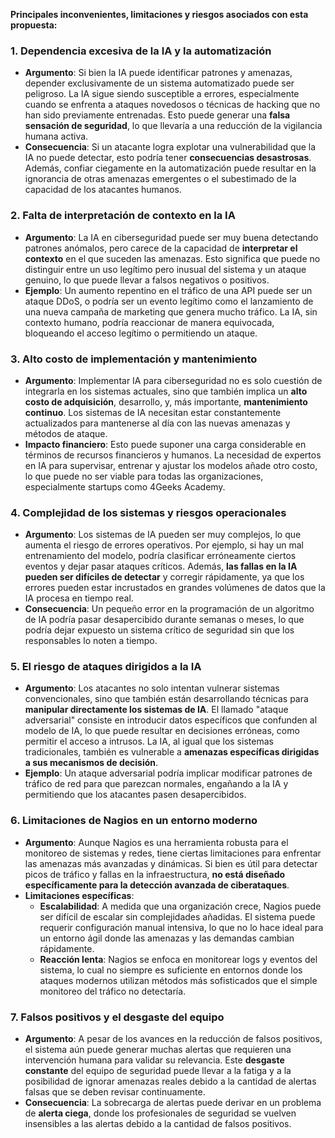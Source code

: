 **Principales inconvenientes, limitaciones y riesgos asociados con esta propuesta:**

### **1. Dependencia excesiva de la IA y la automatización**

- **Argumento**: Si bien la IA puede identificar patrones y amenazas, depender exclusivamente de un sistema automatizado puede ser peligroso. La IA sigue siendo susceptible a errores, especialmente cuando se enfrenta a ataques novedosos o técnicas de hacking que no han sido previamente entrenadas. Esto puede generar una **falsa sensación de seguridad**, lo que llevaría a una reducción de la vigilancia humana activa.
- **Consecuencia**: Si un atacante logra explotar una vulnerabilidad que la IA no puede detectar, esto podría tener **consecuencias desastrosas**. Además, confiar ciegamente en la automatización puede resultar en la ignorancia de otras amenazas emergentes o el subestimado de la capacidad de los atacantes humanos.

### **2. Falta de interpretación de contexto en la IA**

- **Argumento**: La IA en ciberseguridad puede ser muy buena detectando patrones anómalos, pero carece de la capacidad de **interpretar el contexto** en el que suceden las amenazas. Esto significa que puede no distinguir entre un uso legítimo pero inusual del sistema y un ataque genuino, lo que puede llevar a falsos negativos o positivos.
- **Ejemplo**: Un aumento repentino en el tráfico de una API puede ser un ataque DDoS, o podría ser un evento legítimo como el lanzamiento de una nueva campaña de marketing que genera mucho tráfico. La IA, sin contexto humano, podría reaccionar de manera equivocada, bloqueando el acceso legítimo o permitiendo un ataque.

### **3. Alto costo de implementación y mantenimiento**

- **Argumento**: Implementar IA para ciberseguridad no es solo cuestión de integrarla en los sistemas actuales, sino que también implica un **alto costo de adquisición**, desarrollo, y, más importante, **mantenimiento continuo**. Los sistemas de IA necesitan estar constantemente actualizados para mantenerse al día con las nuevas amenazas y métodos de ataque.
- **Impacto financiero**: Esto puede suponer una carga considerable en términos de recursos financieros y humanos. La necesidad de expertos en IA para supervisar, entrenar y ajustar los modelos añade otro costo, lo que puede no ser viable para todas las organizaciones, especialmente startups como 4Geeks Academy.

### **4. Complejidad de los sistemas y riesgos operacionales**

- **Argumento**: Los sistemas de IA pueden ser muy complejos, lo que aumenta el riesgo de errores operativos. Por ejemplo, si hay un mal entrenamiento del modelo, podría clasificar erróneamente ciertos eventos y dejar pasar ataques críticos. Además, **las fallas en la IA pueden ser difíciles de detectar** y corregir rápidamente, ya que los errores pueden estar incrustados en grandes volúmenes de datos que la IA procesa en tiempo real.
- **Consecuencia**: Un pequeño error en la programación de un algoritmo de IA podría pasar desapercibido durante semanas o meses, lo que podría dejar expuesto un sistema crítico de seguridad sin que los responsables lo noten a tiempo.

### **5. El riesgo de ataques dirigidos a la IA**

- **Argumento**: Los atacantes no solo intentan vulnerar sistemas convencionales, sino que también están desarrollando técnicas para **manipular directamente los sistemas de IA**. El llamado "ataque adversarial" consiste en introducir datos específicos que confunden al modelo de IA, lo que puede resultar en decisiones erróneas, como permitir el acceso a intrusos. La IA, al igual que los sistemas tradicionales, también es vulnerable a **amenazas específicas dirigidas a sus mecanismos de decisión**.
- **Ejemplo**: Un ataque adversarial podría implicar modificar patrones de tráfico de red para que parezcan normales, engañando a la IA y permitiendo que los atacantes pasen desapercibidos.

### **6. Limitaciones de Nagios en un entorno moderno**

- **Argumento**: Aunque Nagios es una herramienta robusta para el monitoreo de sistemas y redes, tiene ciertas limitaciones para enfrentar las amenazas más avanzadas y dinámicas. Si bien es útil para detectar picos de tráfico y fallas en la infraestructura, **no está diseñado específicamente para la detección avanzada de ciberataques**.
- **Limitaciones específicas**:
    - **Escalabilidad**: A medida que una organización crece, Nagios puede ser difícil de escalar sin complejidades añadidas. El sistema puede requerir configuración manual intensiva, lo que no lo hace ideal para un entorno ágil donde las amenazas y las demandas cambian rápidamente.
    - **Reacción lenta**: Nagios se enfoca en monitorear logs y eventos del sistema, lo cual no siempre es suficiente en entornos donde los ataques modernos utilizan métodos más sofisticados que el simple monitoreo del tráfico no detectaría.

### **7. Falsos positivos y el desgaste del equipo**

- **Argumento**: A pesar de los avances en la reducción de falsos positivos, el sistema aún puede generar muchas alertas que requieren una intervención humana para validar su relevancia. Este **desgaste constante** del equipo de seguridad puede llevar a la fatiga y a la posibilidad de ignorar amenazas reales debido a la cantidad de alertas falsas que se deben revisar continuamente.
- **Consecuencia**: La sobrecarga de alertas puede derivar en un problema de **alerta ciega**, donde los profesionales de seguridad se vuelven insensibles a las alertas debido a la cantidad de falsos positivos.
